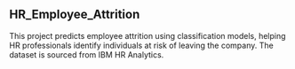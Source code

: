##  HR_Employee_Attrition
This project predicts employee attrition using classification models, helping HR professionals identify individuals at risk of leaving the company. The dataset is sourced from IBM HR Analytics.
